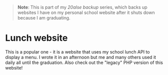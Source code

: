 > **Note**: This is part of my *20alse backup* series, which backs up websites I have on my personal school website after it shuts down because I am graduating.

# Lunch website

This is a popular one - it is a website that uses my school lunch API to display a menu. I wrote it in an afternoon but me and many others used it daily all until the graduation. Also check out the "legacy" PHP version of this website!